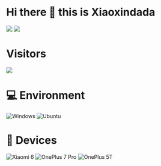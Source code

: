 # Hi there 👋 this is Xiaoxindada
![](https://github-readme-stats.vercel.app/api?username=xiaoxindada&show_icons=true&include_all_commits=true&theme=radical)
![](https://github-readme-stats.vercel.app/api/top-langs/?username=xiaoxindada&layout=compact&langs_count=10)

# Visitors
![](https://count.getloli.com/get/@xiaoxindada?theme=gelbooru)

# 💻 Environment
![Windows](https://img.shields.io/badge/Windows%2011-00BBFF?style=flat-square&logo=Windows&logoColor=ffffff)
![Ubuntu](https://img.shields.io/badge/Ubuntu%2020%2e04-dd4814?style=flat-square&logo=ubuntu&logoColor=ffffff)

# 📱 Devices
![Xiaomi 6](https://img.shields.io/badge/Xiaomi%206-ED9121?style=flat-square&logo=xiaomi&logoColor=ffffff)
![OnePlus 7 Pro](https://img.shields.io/badge/OnePlus%207%20Pro-f5010c?style=flat-square&logo=oneplus&logoColor=ffffff)
![OnePlus 5T](https://img.shields.io/badge/OnePlus%205T-f5010c?style=flat-square&logo=oneplus&logoColor=ffffff)
